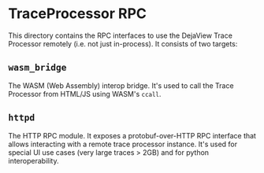 # TraceProcessor RPC

This directory contains the RPC interfaces to use the DejaView Trace Processor
remotely (i.e. not just in-process). It consists of two targets:

## `wasm_bridge`

The WASM (Web Assembly) interop bridge. It's used to call the Trace Processor
from HTML/JS using WASM's `ccall`.

## `httpd`

The HTTP RPC module. It exposes a protobuf-over-HTTP RPC interface that allows
interacting with a remote trace processor instance. It's used for special UI
use cases (very large traces > 2GB) and for python interoperability.
